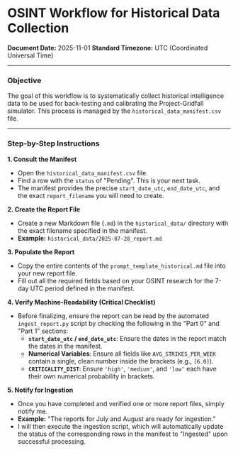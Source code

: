 # OSINT Workflow for Historical Data Collection
**Document Date:** 2025-11-01
**Standard Timezone:** UTC (Coordinated Universal Time)

---

### **Objective**

The goal of this workflow is to systematically collect historical intelligence data to be used for back-testing and calibrating the Project-Gridfall simulator. This process is managed by the `historical_data_manifest.csv` file.

---

### **Step-by-Step Instructions**

**1. Consult the Manifest**
*   Open the `historical_data_manifest.csv` file.
*   Find a row with the `status` of "Pending". This is your next task.
*   The manifest provides the precise `start_date_utc`, `end_date_utc`, and the exact `report_filename` you will need to create.

**2. Create the Report File**
*   Create a new Markdown file (`.md`) in the `historical_data/` directory with the exact filename specified in the manifest.
*   **Example:** `historical_data/2025-07-28_report.md`

**3. Populate the Report**
*   Copy the entire contents of the `prompt_template_historical.md` file into your new report file.
*   Fill out all the required fields based on your OSINT research for the 7-day UTC period defined in the manifest.

**4. Verify Machine-Readability (Critical Checklist)**
*   Before finalizing, ensure the report can be read by the automated `ingest_report.py` script by checking the following in the "Part 0" and "Part 1" sections:
    *   **`start_date_utc` / `end_date_utc`**: Ensure the dates in the report match the dates in the manifest.
    *   **Numerical Variables**: Ensure all fields like `AVG_STRIKES_PER_WEEK` contain a single, clean number inside the brackets (e.g., `[6.0]`).
    *   **`CRITICALITY_DIST`**: Ensure `'high'`, `'medium'`, and `'low'` each have their own numerical probability in brackets.

**5. Notify for Ingestion**
*   Once you have completed and verified one or more report files, simply notify me.
*   **Example:** "The reports for July and August are ready for ingestion."
*   I will then execute the ingestion script, which will automatically update the status of the corresponding rows in the manifest to "Ingested" upon successful processing.
